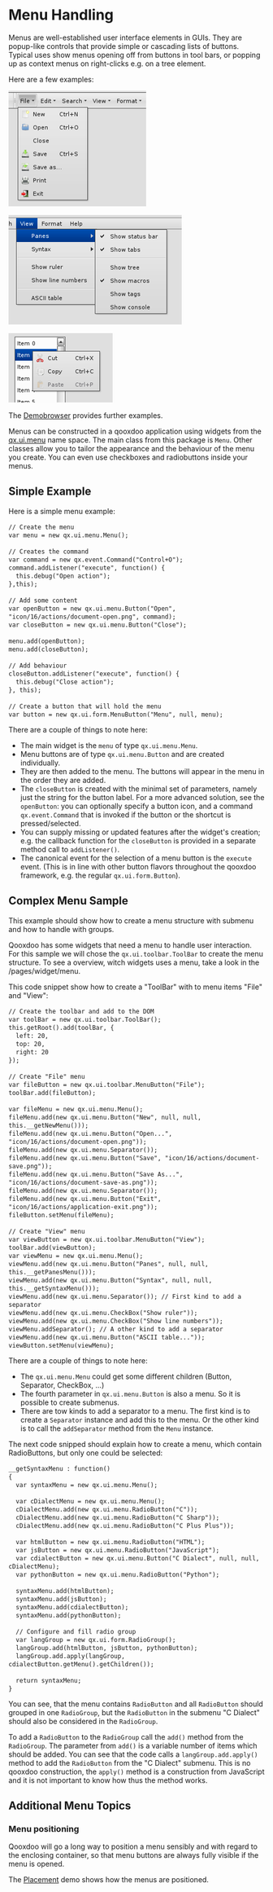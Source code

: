 Menu Handling
=============

Menus are well-established user interface elements in GUIs. They are popup-like controls that provide simple or cascading lists of buttons. Typical uses show menus opening off from buttons in tool bars, or popping up as context menus on right-clicks e.g. on a tree element.

Here are a few examples:

![file_menu.png](menus/file_menu.png)

![complex_menu.png](menus/complex_menu.png)

![context_menu.png](menus/context_menu.png)

The [Demobrowser](apps://demobrowser/#widget~Menu.html) provides further examples.

Menus can be constructed in a qooxdoo application using widgets from the [qx.ui.menu](apps://apiviewer/#qx.ui.menu) name space. The main class from this package is `Menu`. Other classes allow you to tailor the appearance and the behaviour of the menu you create. You can even use checkboxes and radiobuttons inside your menus.

Simple Example
--------------

Here is a simple menu example:

    // Create the menu
    var menu = new qx.ui.menu.Menu();

    // Creates the command
    var command = new qx.event.Command("Control+O");
    command.addListener("execute", function() {
      this.debug("Open action");
    },this);

    // Add some content
    var openButton = new qx.ui.menu.Button("Open", "icon/16/actions/document-open.png", command);
    var closeButton = new qx.ui.menu.Button("Close");

    menu.add(openButton);
    menu.add(closeButton);

    // Add behaviour
    closeButton.addListener("execute", function() {
      this.debug("Close action");
    }, this);

    // Create a button that will hold the menu
    var button = new qx.ui.form.MenuButton("Menu", null, menu);

There are a couple of things to note here:

-   The main widget is the `menu` of type `qx.ui.menu.Menu`.
-   Menu buttons are of type `qx.ui.menu.Button` and are created individually.
-   They are then added to the menu. The buttons will appear in the menu in the order they are added.
-   The `closeButton` is created with the minimal set of parameters, namely just the string for the button label. For a more advanced solution, see the `openButton`: you can optionally specify a button icon, and a command `qx.event.Command` that is invoked if the button or the shortcut is pressed/selected.
-   You can supply missing or updated features after the widget's creation; e.g. the callback function for the `closeButton` is provided in a separate method call to `addListener()`.
-   The canonical event for the selection of a menu button is the `execute` event. (This is in line with other button flavors throughout the qooxdoo framework, e.g. the regular `qx.ui.form.Button`).

Complex Menu Sample
-------------------

This example should show how to create a menu structure with submenu and how to handle with groups.

Qooxdoo has some widgets that need a menu to handle user interaction. For this sample we will chose the `qx.ui.toolbar.ToolBar` to create the menu structure. To see a overview, witch widgets uses a menu, take a look in the /pages/widget/menu.

This code snippet show how to create a "ToolBar" with to menu items "File" and "View":

    // Create the toolbar and add to the DOM
    var toolBar = new qx.ui.toolbar.ToolBar();
    this.getRoot().add(toolBar, {
      left: 20,
      top: 20,
      right: 20
    });

    // Create "File" menu
    var fileButton = new qx.ui.toolbar.MenuButton("File");
    toolBar.add(fileButton);

    var fileMenu = new qx.ui.menu.Menu();
    fileMenu.add(new qx.ui.menu.Button("New", null, null, this.__getNewMenu()));
    fileMenu.add(new qx.ui.menu.Button("Open...", "icon/16/actions/document-open.png"));
    fileMenu.add(new qx.ui.menu.Separator());
    fileMenu.add(new qx.ui.menu.Button("Save", "icon/16/actions/document-save.png"));
    fileMenu.add(new qx.ui.menu.Button("Save As...", "icon/16/actions/document-save-as.png"));
    fileMenu.add(new qx.ui.menu.Separator());
    fileMenu.add(new qx.ui.menu.Button("Exit", "icon/16/actions/application-exit.png"));
    fileButton.setMenu(fileMenu);

    // Create "View" menu
    var viewButton = new qx.ui.toolbar.MenuButton("View");
    toolBar.add(viewButton);
    var viewMenu = new qx.ui.menu.Menu();
    viewMenu.add(new qx.ui.menu.Button("Panes", null, null, this.__getPanesMenu()));
    viewMenu.add(new qx.ui.menu.Button("Syntax", null, null, this.__getSyntaxMenu()));
    viewMenu.add(new qx.ui.menu.Separator()); // First kind to add a separator
    viewMenu.add(new qx.ui.menu.CheckBox("Show ruler"));
    viewMenu.add(new qx.ui.menu.CheckBox("Show line numbers"));
    viewMenu.addSeparator(); // A other kind to add a separator
    viewMenu.add(new qx.ui.menu.Button("ASCII table..."));
    viewButton.setMenu(viewMenu);

There are a couple of things to note here:
-   The `qx.ui.menu.Menu` could get some different children (Button, Separator, CheckBox, ...)
-   The fourth parameter in `qx.ui.menu.Button` is also a menu. So it is possible to create submenus.
-   There are tow kinds to add a separator to a menu. The first kind is to create a `Separator` instance and add this to the menu. Or the other kind is to call the `addSeparator` method from the `Menu` instance.

The next code snipped should explain how to create a menu, which contain RadioButtons, but only one could be selected:

    __getSyntaxMenu : function()
    {
      var syntaxMenu = new qx.ui.menu.Menu();

      var cDialectMenu = new qx.ui.menu.Menu();
      cDialectMenu.add(new qx.ui.menu.RadioButton("C"));
      cDialectMenu.add(new qx.ui.menu.RadioButton("C Sharp"));
      cDialectMenu.add(new qx.ui.menu.RadioButton("C Plus Plus"));

      var htmlButton = new qx.ui.menu.RadioButton("HTML");
      var jsButton = new qx.ui.menu.RadioButton("JavaScript");
      var cdialectButton = new qx.ui.menu.Button("C Dialect", null, null, cDialectMenu);
      var pythonButton = new qx.ui.menu.RadioButton("Python");

      syntaxMenu.add(htmlButton);
      syntaxMenu.add(jsButton);
      syntaxMenu.add(cdialectButton);
      syntaxMenu.add(pythonButton);

      // Configure and fill radio group
      var langGroup = new qx.ui.form.RadioGroup();
      langGroup.add(htmlButton, jsButton, pythonButton);
      langGroup.add.apply(langGroup, cdialectButton.getMenu().getChildren());

      return syntaxMenu;
    }

You can see, that the menu contains `RadioButton` and all `RadioButton` should grouped in one `RadioGroup`, but the `RadioButton` in the submenu "C Dialect" should also be considered in the `RadioGroup`.

To add a `RadioButton` to the `RadioGroup` call the `add()` method from the `RadioGroup`. The parameter from `add()` is a variable number of items which should be added. You can see that the code calls a `langGroup.add.apply()` method to add the `RadioButton` from the "C Dialect" submenu. This is no qooxdoo construction, the `apply()` method is a construction from JavaScript and it is not important to know how thus the method works.

Additional Menu Topics
----------------------

### Menu positioning

Qooxdoo will go a long way to position a menu sensibly and with regard to the enclosing container, so that menu buttons are always fully visible if the menu is opened.

The [Placement](apps://demobrowser/#ui~Placement.html) demo shows how the menus are positioned.
